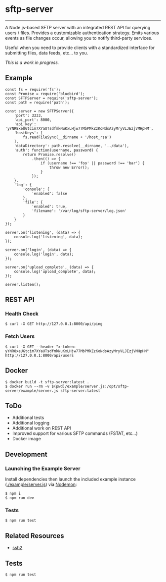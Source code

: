 # sftp-server

---

A Node.js-based SFTP server with an integrated REST API for querying users / files. Provides a customizable authentication strategy. Emits various events as file changes occur, allowing you to notify third-party services.

Useful when you need to provide clients with a standardized interface for submitting files, data feeds, etc... to you.

*This is a work in progress.*


## Example

```
const fs = require('fs');
const Promise = require('bluebird');
const SFTPServer = require('sftp-server');
const path = require('path');

const server = new SFTPServer({
    'port': 3333,
    'api_port': 8000,
    'api_key': 'yYNR8xeUGtcim7XYaUTsdfmkNuKxLHjw77MbPMkZzKoNdsAzyMryVLJEzjVMHpHM',
    'hostKeys': [
        fs.readFileSync(__dirname + '/host_rsa')
    ],
    'dataDirectory': path.resolve(__dirname, '../data'),
    'auth': function(username, password) {
        return Promise.resolve()
            .then(() => {
                if (username !== 'foo' || password !== 'bar') {
                    throw new Error();
                }
            });
    },
    'log': {
        'console': {
            'enabled': false
        },
        'file': {
            'enabled': true,
            'filename': '/var/log/sftp-server/log.json'
        }
    }
});

server.on('listening', (data) => {
    console.log('listening', data);
});

server.on('login', (data) => {
    console.log('login', data);
});

server.on('upload_complete', (data) => {
    console.log('upload_complete', data);
});

server.listen();
```

## REST API

### Health Check

    $ curl -X GET http://127.0.0.1:8000/api/ping

### Fetch Users

    $ curl -X GET --header "x-token: yYNR8xeUGtcim7XYaUTsdfmkNuKxLHjw77MbPMkZzKoNdsAzyMryVLJEzjVMHpHM" http://127.0.0.1:8000/api/users

## Docker

```
$ docker build -t sftp-server:latest .
$ docker run --rm -v $(pwd)/example/server.js:/opt/sftp-server/example/server.js sftp-server:latest
```

## ToDo

- Additional tests
- Additional logging
- Additional work on REST API
- Improved support for various SFTP commands (FSTAT, etc...)
- Docker image

## Development

### Launching the Example Server

Install dependencies then launch the included example instance ([./example/server.js](./example/server.js)) via [Nodemon](https://nodemon.io/):

```
$ npm i
$ npm run dev
```

### Tests

```
$ npm run test
```

## Related Resources

- [ssh2](https://github.com/mscdex/ssh2)

## Tests

```
$ npm run test
```
